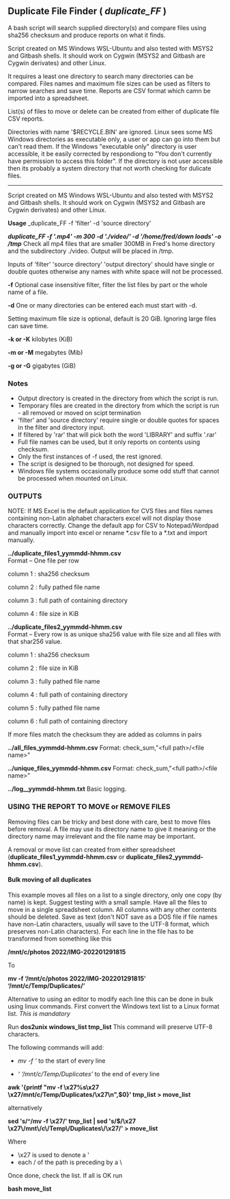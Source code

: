 ## Duplicate File Finder ( *duplicate_FF* )
A bash script will search supplied directory(s) and compare files using sha256 checksum and produce reports on what it finds.                  
                                                                  
Script created on MS Windows WSL-Ubuntu and also tested with MSYS2 and Gitbash shells.  It should work on Cygwin (MSYS2 and Gitbash are Cygwin derivates) and other Linux.                                                     

It requires a least one directory to search many directories can be compared.  Files names and maximum file sizes can be used as filters to narrow searches and save time. Reports are CSV format which camn be imported into a spreadsheet. 

List(s) of files to move or delete can be created from either of duplicate file CSV reports. 

Directories with name '$RECYCLE.BIN' are ignored. Linux sees some MS Windows directories as executable only, a user or app can go into them but can't read them. If the Windows "executable only" directory is user accessible, it be easily corrected by respondiong to "You don't currently have permission to access this folder".  If the directory is not user accessible then its probably a system directory that not worth checking for dulicate files.  
__________________________________________________________________________________________
Script created on MS Windows WSL-Ubuntu and also tested with MSYS2 and Gitbash shells.  It should work on Cygwin (MSYS2 and Gitbash are Cygwin derivates) and other Linux. 

__Usage__ 
_duplicate_FF -f 'filter' -d 'source directory' 

**_duplicate_FF -f '.mp4' -m 300 -d './video/' -d '/home/fred/down loads' -o /tmp_** Check all mp4 files that are smaller 300MB in Fred's home directory and the subdirectory ./video. Output will be placed in /tmp.   

Inputs of 'filter' 'source directory' 'output directory' should have single or double quotes otherwise any names with white space will not be processed.


**-f** Optional case insensitive filter, filter the list files by part or the whole name of a file. 

**-d** One or many directories can be entered each must start with -d.  

Setting maximum file size is optional, default is 20 GiB.  Ignoring large files can save time.

**-k or -K** kilobytes (KiB)

**-m or -M** megabytes (Mib)

**-g or -G** gigabytes (GiB)
    
### Notes
* Output directory is created in the directory from which the script is run.
* Temporary files are created in the directory from which the script is run - all removed or moved on scipt termination
* 'filter' and 'source directory' require single or double quotes for spaces in the filter and directory input.
* If filtered by 'rar' that will pick both the word 'LIBRARY' and suffix '.rar'
* Full file names can be used, but it only reports on contents using checksum.  
* Only the first instances of -f used, the rest ignored.
* The script is designed to be thorough, not designed for speed.
* Windows file systems occasionally produce some odd stuff that cannot be processed when mounted on Linux.

### OUTPUTS 

NOTE: If MS Excel is the default application for CVS files and files names containing non-Latin alphabet characters excel will not display those characters correctly. Change the default app for CSV to Notepad/Wordpad and manually import into excel or rename *.csv file to a *.txt and import manually.  
  
__../duplicate_files1_yymmdd-hhmm.csv__  
Format – One file per row

column 1 : sha256 checksum

column 2 : fully pathed file name

column 3 : full path of containing directory

column 4 : file size in KiB

__../duplicate_files2_yymmdd-hhmm.csv__  
Format – Every row is as unique sha256 value with file size and all files with that shar256 value.

column 1 : sha256 checksum

column 2 : file size in KiB 

column 3 : fully pathed file name

column 4 : full path of containing directory

column 5 : fully pathed file name

column 6 : full path of containing directory

If more files match the checksum they are added as columns in <file> <directory> pairs        

__../all_files_yymmdd-hhmm.csv__     Format: check_sum,\"\<full path\>\/\<file name\>\"

__../unique_files_yymmdd-hhmm.csv__  Format: check_sum,\"\<full path\>\/\<file name\>\"

__../log__yymmdd-hhmm.txt__ 	 Basic logging. 
   
### USING THE REPORT TO MOVE or REMOVE FILES
Removing files can be tricky and best done with care, best to move files before removal.  A file may use its directory name to give it meaning or the directory name may irrelevant and the file name may be important.
 
A removal or move list can created from either spreadsheet (__duplicate_files1_yymmdd-hhmm.csv__ or __duplicate_files2_yymmdd-hhmm.csv__).

#### Bulk moving of all duplicates 
This example moves all files on a list to a single directory, only one copy (by name) is kept. Suggest testing with a small sample. 
Have all the files to move in a single spreadsheet column. All columns with any other contents should be deleted. 
Save as text (don't NOT save as a DOS file if file names have non-Latin characters, usually will save to the UTF-8 format, which preserves non-Latin characters). For each line in the file has to be transformed from something like this


__/mnt/c/photos 2022/IMG-202201291815__  

To

__mv -f ‘/mnt/c/photos 2022/IMG-202201291815’ ‘/mnt/c/Temp/Duplicates/’__

Alternative to using an editor to modify each line this can be done in bulk using linux commands. First convert the Windows text list to a Linux format list.  _This is mandatory_ 

Run __dos2unix windows_list tmp_list__   This command will preserve UTF-8 characters.
  
The following commands will add:

* _mv -f ‘_  to the start of every line

* _‘ ‘/mnt/c/Temp/Duplicates’_  to the end of every line

__awk '{printf "mv -f \x27%s\x27 \x27/mnt/c/Temp/Duplicates/\x27\n",$0}' tmp_list  > move_list__

alternatively

__sed 's/^/mv -f \x27/' tmp_list | sed 's/$/\x27 \x27\\/mnt\\/c\\/Temp\\/Duplicates\\/\x27/' > move_list__

Where 
* \x27 is used to denote a ' 
* each / of the path is preceding by a \ 

Once done, check the list.  If all is OK run 

__bash move_list__

